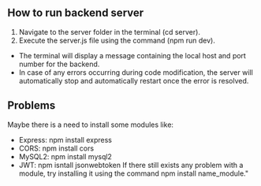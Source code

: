 ## How to run backend server
1. Navigate to the server folder in the terminal (cd server).
2. Execute the server.js file using the command (npm run dev).
  - The terminal will display a message containing the local host and port number for the backend.
  - In case of any errors occurring during code modification, the server will automatically stop and automatically restart once the error is resolved.
## Problems
Maybe there is a need to install some modules like:
 - Express: npm install express
 - CORS: npm install cors
 - MySQL2: npm install mysql2
 - JWT: npm isntall jsonwebtoken
If there still exists any problem with a module, try installing it using the command npm install name_module."